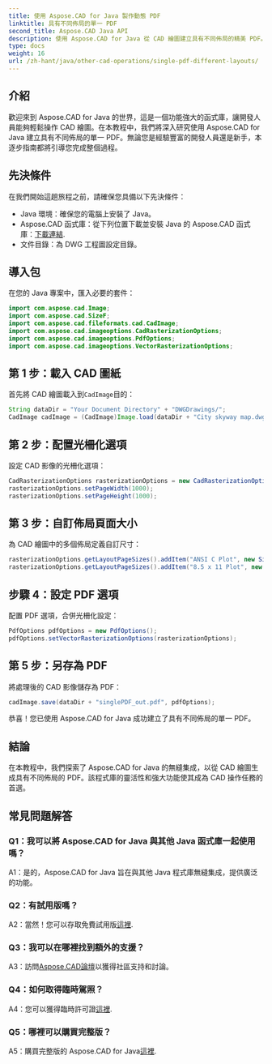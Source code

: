 ```yaml
---
title: 使用 Aspose.CAD for Java 製作動態 PDF
linktitle: 具有不同佈局的單一 PDF
second_title: Aspose.CAD Java API
description: 使用 Aspose.CAD for Java 從 CAD 繪圖建立具有不同佈局的精美 PDF。為 Java 開發人員提供輕鬆整合和強大的功能。
type: docs
weight: 16
url: /zh-hant/java/other-cad-operations/single-pdf-different-layouts/
---
```

## 介紹

歡迎來到 Aspose.CAD for Java 的世界，這是一個功能強大的函式庫，讓開發人員能夠輕鬆操作 CAD 繪圖。在本教程中，我們將深入研究使用 Aspose.CAD for Java 建立具有不同佈局的單一 PDF。無論您是經驗豐富的開發人員還是新手，本逐步指南都將引導您完成整個過程。

## 先決條件

在我們開始這趟旅程之前，請確保您具備以下先決條件：
- Java 環境：確保您的電腦上安裝了 Java。
-  Aspose.CAD 函式庫：從下列位置下載並安裝 Java 的 Aspose.CAD 函式庫：[下載連結](https://releases.aspose.com/cad/java/).
- 文件目錄：為 DWG 工程圖設定目錄。

## 導入包

在您的 Java 專案中，匯入必要的套件：

```java
import com.aspose.cad.Image;
import com.aspose.cad.SizeF;
import com.aspose.cad.fileformats.cad.CadImage;
import com.aspose.cad.imageoptions.CadRasterizationOptions;
import com.aspose.cad.imageoptions.PdfOptions;
import com.aspose.cad.imageoptions.VectorRasterizationOptions;
```

## 第 1 步：載入 CAD 圖紙

首先將 CAD 繪圖載入到`CadImage`目的：

```java
String dataDir = "Your Document Directory" + "DWGDrawings/";
CadImage cadImage = (CadImage)Image.load(dataDir + "City skyway map.dwg");
```

## 第 2 步：配置光柵化選項

設定 CAD 影像的光柵化選項：

```java
CadRasterizationOptions rasterizationOptions = new CadRasterizationOptions();
rasterizationOptions.setPageWidth(1000);
rasterizationOptions.setPageHeight(1000);
```

## 第 3 步：自訂佈局頁面大小

為 CAD 繪圖中的多個佈局定義自訂尺寸：

```java
rasterizationOptions.getLayoutPageSizes().addItem("ANSI C Plot", new SizeF(500, 1000));
rasterizationOptions.getLayoutPageSizes().addItem("8.5 x 11 Plot", new SizeF(1000, 100));
```

## 步驟 4：設定 PDF 選項

配置 PDF 選項，合併光柵化設定：

```java
PdfOptions pdfOptions = new PdfOptions();
pdfOptions.setVectorRasterizationOptions(rasterizationOptions);
```

## 第 5 步：另存為 PDF

將處理後的 CAD 影像儲存為 PDF：

```java
cadImage.save(dataDir + "singlePDF_out.pdf", pdfOptions);
```

恭喜！您已使用 Aspose.CAD for Java 成功建立了具有不同佈局的單一 PDF。

## 結論

在本教程中，我們探索了 Aspose.CAD for Java 的無縫集成，以從 CAD 繪圖生成具有不同佈局的 PDF。該程式庫的靈活性和強大功能使其成為 CAD 操作任務的首選。

## 常見問題解答

### Q1：我可以將 Aspose.CAD for Java 與其他 Java 函式庫一起使用嗎？

A1：是的，Aspose.CAD for Java 旨在與其他 Java 程式庫無縫集成，提供廣泛的功能。

### Q2：有試用版嗎？

 A2：當然！您可以存取免費試用版[這裡](https://releases.aspose.com/).

### Q3：我可以在哪裡找到額外的支援？

 A3：訪問[Aspose.CAD論壇](https://forum.aspose.com/c/cad/19)以獲得社區支持和討論。

### Q4：如何取得臨時駕照？

 A4：您可以獲得臨時許可證[這裡](https://purchase.aspose.com/temporary-license/).

### Q5：哪裡可以購買完整版？

A5：購買完整版的 Aspose.CAD for Java[這裡](https://purchase.aspose.com/buy).